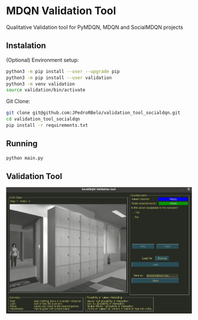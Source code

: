 # MDQN Validation Tool
Qualitative Validation tool for PyMDQN, MDQN and SocialMDQN projects


## Instalation

(Optional) Environment setup:

```sh
python3 -m pip install --user --upgrade pip
python3 -m pip install --user validation
python3 -m venv validation
source validation/bin/activate
```

Git Clone:

```sh
git clone git@github.com:JPedroRBelo/validation_tool_socialdqn.git
cd validation_tool_socialdqn
pip install -r requirements.txt 
```

## Running 

```sh
python main.py
```
## Validation Tool

![alt text](https://github.com/JPedroRBelo/validation_tool_socialdqn/blob/main/doc/screen2.gif)


